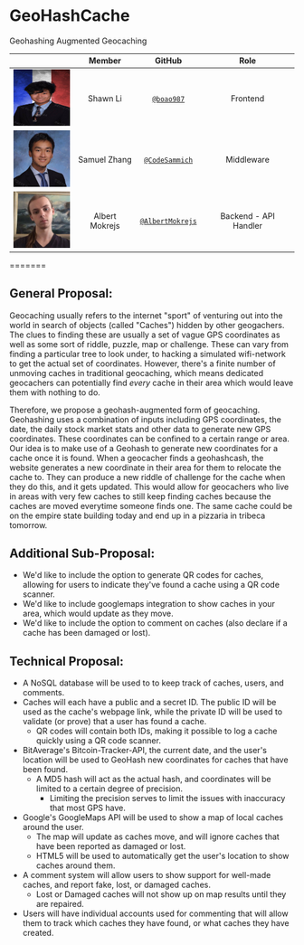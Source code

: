 # GeoHashCache
Geohashing Augmented Geocaching

|                                       |   **Member**   |                   **GitHub**                 |            **Role**            |
|---------------------------------------|:--------------:|:--------------------------------------------:|:------------------------------:|
| <img src="images/shawn.jpg" width="100" height="100" /> | Shawn Li   |[`@boao987`](https://github.com/TyranitarShawn)        | Frontend  |
| <img src="images/samuel.jpg" width="100" height="100" /> | Samuel Zhang |[`@CodeSammich`](https://github.com/CodeSammich)    | Middleware  |
| <img src="images/albert.jpg" width="100" height="100" /> | Albert Mokrejs    |[`@AlbertMokrejs`](https://github.com/AlbertMokrejs)| Backend - API Handler |

=======
## General Proposal:
Geocaching usually refers to the internet "sport" of venturing out into the world in search of objects (called "Caches") hidden by other geogachers. The clues to finding these are usually a set of vague GPS coordinates as well as some sort of riddle, puzzle, map or challenge. These can vary from finding a particular tree to look under, to hacking a simulated wifi-network to get the actual set of coordinates. However, there's a finite number of unmoving caches in traditional geocaching, which means dedicated geocachers can potentially find *every* cache in their area which would leave them with nothing to do.

Therefore, we propose a geohash-augmented form of geocaching. Geohashing uses a combination of inputs including GPS coordinates, the date, the daily stock market stats and other data to generate new GPS coordinates. These coordinates can be confined to a certain range or area. Our idea is to make use of a Geohash to generate new coordinates for a cache once it is found. When a geocacher finds a geohashcash, the website generates a new coordinate in their area for them to relocate the cache to. They can produce a new riddle of challenge for the cache when they do this, and it gets updated. This would allow for geocachers who live in areas with very few caches to still keep finding caches because the caches are moved everytime someone finds one. The same cache could be on the empire state building today and end up in a pizzaria in tribeca tomorrow. 

## Additional Sub-Proposal:
* We'd like to include the option to generate QR codes for caches, allowing for users to indicate they've found a cache using a QR code scanner. 
* We'd like to include googlemaps integration to show caches in your area, which would update as they move.
* We'd like to include the option to comment on caches (also declare if a cache has been damaged or lost).

## Technical Proposal:
* A NoSQL database will be used to to keep track of caches, users, and comments. 
* Caches will each have a public and a secret ID. The public ID will be used as the cache's webpage link, while the private ID will be used to validate (or prove) that a user has found a cache. 
  * QR codes will contain both IDs, making it possible to log a cache quickly using a QR code scanner.
* BitAverage's Bitcoin-Tracker-API, the current date, and the user's location will be used to GeoHash new coordinates for caches that have been found. 
  * A MD5 hash will act as the actual hash, and coordinates will be limited to a certain degree of precision.
    * Limiting the precision serves to limit the issues with inaccuracy that most GPS have.
* Google's GoogleMaps API will be used to show a map of local caches around the user.
  * The map will update as caches move, and will ignore caches that have been reported as damaged or lost.
  * HTML5 will be used to automatically get the user's location to show caches around them.
* A comment system will allow users to show support for well-made caches, and report fake, lost, or damaged caches.
  * Lost or Damaged caches will not show up on map results until they are repaired.
* Users will have individual accounts used for commenting that will allow them to track which caches they have found, or what caches they have created.

